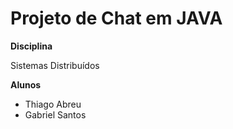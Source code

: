 # Projeto de Chat em JAVA

**Disciplina**

Sistemas Distribuídos

**Alunos**

- Thiago Abreu
- Gabriel Santos

